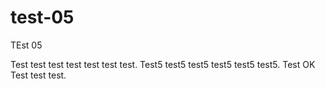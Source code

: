 # test-05
TEst 05

Test test test test test test test.
Test5 test5 test5 test5 test5 test5.
Test OK
Test test test.
